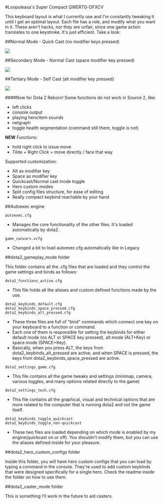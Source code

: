 #Loopuleasa's Super Compact QWERTG-DFXCV

This keyboard layout is what I currently use and I'm constantly tweaking it until I get an optimal layout.
Each file has a role, and modify what you want in it.
These aren't hacks, nor they are unfair, since one game action translates to one keystroke.
It's just efficient. Take a look:

##Normal Mode - Quick Cast (no modifier keys pressed)

![](https://raw.githubusercontent.com/loopuleasa/Dota2-TheCore-Config-Engine/master/Dota%202%20Reborn%20Keyboard%20Setups/Loopuleasa's%20Super%20Compact%20QWERTG-DFXCV%20layout%20%28ALT%2CSPACE%20mods%29/keyboard%20layout%20visual%20images/visual_layout_nomod.png)

##Secondary Mode - Normal Cast (space modifier key pressed)

![](https://raw.githubusercontent.com/loopuleasa/Dota2-TheCore-Config-Engine/master/Dota%202%20Reborn%20Keyboard%20Setups/Loopuleasa's%20Super%20Compact%20QWERTG-DFXCV%20layout%20%28ALT%2CSPACE%20mods%29/keyboard%20layout%20visual%20images/visual_layout_space.png)

##Tertiary Mode - Self Cast (alt modifier key pressed)

![](https://raw.githubusercontent.com/loopuleasa/Dota2-TheCore-Config-Engine/master/Dota%202%20Reborn%20Keyboard%20Setups/Loopuleasa's%20Super%20Compact%20QWERTG-DFXCV%20layout%20%28ALT%2CSPACE%20mods%29/keyboard%20layout%20visual%20images/visual_layout_alt.png)




####Now for Dota 2 Reborn!
Some functions do not work in Source 2, like:
- left clicks
- console output
- playing hero/item sounds
- netgraph
- toggle health segmentation (command still there, toggle is not)

**NEW** Functions:
- hold right click to issue move
- Tilde + Right Click = move directly / face that way

Supported customization:
- Alt as modifier key
- Space as modifier key
- Quickcast/Normal cast mode toggle
- Hero custom modes
- Split config files structure, for ease of editing
- Really compact keybind reachable by your hand

##Autoexec engine

```
autoexec.cfg
```
- Manages the core functionality of the other files. It's loaded automatically by dota2. 
```
game_convars.vcfg
```
- Changed a bit to load autoexec.cfg automatically like in Legacy

##dota2_gameplay_mode folder

This folder contains all the .cfg files that are loaded
and they control the game settings and binds as follows:

```
dota2_functions_active.cfg
```
- This file holds all the aliases and custom defined functions made by the use.

```
dota2_keybinds_default.cfg
dota2_keybinds_space_pressed.cfg
dota2_keybinds_alt_pressed.cfg
```
- These three files are full of "bind" commands which connect one key on your keyboard to a function or command.
- Each one of them is responsible for setting the keybinds for either default mode (no ALT or SPACE key pressed), alt mode (ALT+Key) or space mode (SPACE+Key).
- Basically, when you press ALT, the keys from dota2_keybinds_alt_pressed are active, and when SPACE is pressed, the keys from dota2_keybinds_space_pressed are active.

```
dota2_settings_game.cfg
```
- This file contains all the game tweaks and settings (minimap, camera, various toggles, and many options related directly to the game)

```
dota2_settings_tech.cfg
```
- This file contains all the graphical, visual and technical options that are more related to the computer that is running dota2 and not the game itself.

```
dota2_keybinds_toggle_quickcast
dota2_keybinds_toggle_non-quickcast
```
- These two files are loaded depending on which mode is enabled by my engine(quickcast on or off). You shouldn't modify them, but you can use the aliases defined inside for your pleasure.

##dota2_hero_custom_configs folder

Inside this folder, you will have hero custom configs that 
you can load by typing a command in the console. 
They're used to add custom keybinds that were designed 
specifically for a single hero. 
Check the readme inside the folder on how to use them.

##dota2_caster_mode folder

This is something I'll work in the future to aid casters.
